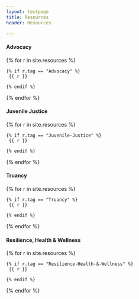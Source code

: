 ```yaml
---
layout: textpage
title: Resources
header: Resources

---
```

#### Advocacy

{% for r in site.resources %}

    {% if r.tag == "Advocacy" %}
     {{ r }}
    
    {% endif %}

{% endfor %}

#### Juvenile Justice

{% for r in site.resources %}

    {% if r.tag == "Juvenile-Justice" %}
     {{ r }}

    {% endif %}
{% endfor %}
#### Truancy

{% for r in site.resources %}

    {% if r.tag == "Truancy" %}
     {{ r }}

    {% endif %}
{% endfor %}

#### Resilience, Health & Wellness
{% for r in site.resources %}

    {% if r.tag == "Resilience-Health-&-Wellness" %}
     {{ r }}

    {% endif %}
{% endfor %}

 
